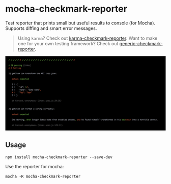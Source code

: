 # mocha-checkmark-reporter

Test reporter that prints small but useful results to console (for Mocha).
Supports diffing and smart error messages.

> Using `karma`? Check out [karma-checkmark-reporter](https://github.com/queicherius/karma-checkmark-reporter). 
Want to make one for your own testing framework? Check out [generic-checkmark-reporter](https://github.com/queicherius/generic-checkmark-reporter).

![](screenshot.png)

## Usage

```
npm install mocha-checkmark-reporter --save-dev
```

Use the reporter for mocha:

```
mocha -R mocha-checkmark-reporter
```